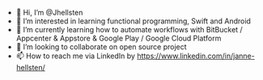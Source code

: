 - 👋 Hi, I’m @Jhellsten
- 👀 I’m interested in learning functional programming, Swift and Android
- 🌱 I’m currently learning how to automate workflows with BitBucket / Appcenter & Appstore & Google Play / Google Cloud Platform
- 💞️ I’m looking to collaborate on open source project
- 📫 How to reach me via LinkedIn by https://www.linkedin.com/in/janne-hellsten/

<!---
Jhellsten/Jhellsten is a ✨ special ✨ repository because its `README.md` (this file) appears on your GitHub profile.
You can click the Preview link to take a look at your changes.
--->
